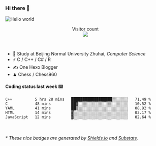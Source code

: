 ### Hi there 👋


<img src="https://raw.githubusercontent.com/sagar-viradiya/sagar-viradiya/master/resources/banner.png" alt="Hello world">
<p align="center"> 
  Visitor count<br/>
  <img src="https://profile-counter.glitch.me/youszoe/count.svg" />
</p>

<br/>


- 🍻  Study at Beijing Normal University Zhuhai, _Computer Science_
- ⚡  C / C++ / C# / R
- ✍️  One Hexo Blogger
- ♟  Chess / Chess960 


#### Coding status last week ⌨️

<!--START_SECTION:waka-->
```text
C++          5 hrs 28 mins   ██████████████████░░░░░░░   71.49 % 
C            48 mins         ██▓░░░░░░░░░░░░░░░░░░░░░░   10.52 % 
YAML         41 mins         ██▒░░░░░░░░░░░░░░░░░░░░░░   08.92 % 
HTML         14 mins         ▓░░░░░░░░░░░░░░░░░░░░░░░░   03.17 % 
JavaScript   12 mins         ▓░░░░░░░░░░░░░░░░░░░░░░░░   02.64 % 
```
<!--END_SECTION:waka-->

<br/>
<center><img src="http://ghchart.rshah.org/409ba5/yousazoe" alt="" /></center>


<h6>* These nice badges are generated by <a href="https://shields.io/">Shields.io</a> and <a href="https://github.com/spencerwooo/Substats">Substats</a>.</h6>

